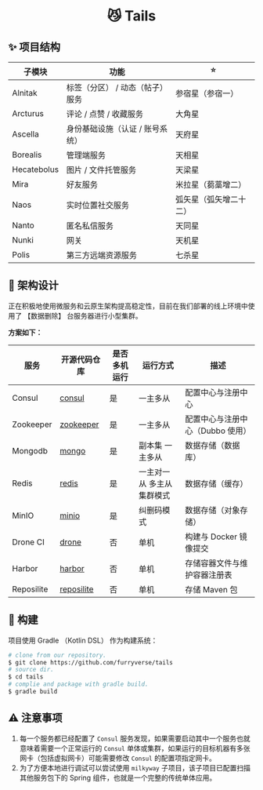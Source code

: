 <h1 align="center">😼 Tails</h1>

## ✨ 项目结构

| 子模块         | 功能                | ⭐           |
|-------------|-------------------|-------------|
| Alnitak     | 标签（分区） / 动态（帖子）服务 | 参宿星（参宿一）    |
| Arcturus    | 评论 / 点赞 / 收藏服务    | 大角星         |
| Ascella     | 身份基础设施（认证 / 账号系统） | 天府星         |
| Borealis    | 管理端服务             | 天相星         |
| Hecatebolus | 图片 / 文件托管服务       | 天梁星         |
| Mira        | 好友服务              | 米拉星（蒭藁增二）   |
| Naos        | 实时位置社交服务          | 弧矢星（弧矢增二十二） |
| Nanto       | 匿名私信服务            | 天同星         |
| Nunki       | 网关                | 天机星         |
| Polis       | 第三方远端资源服务         | 七杀星         |

## 🔨 架构设计

正在积极地使用微服务和云原生架构提高稳定性，目前在我们部署的线上环境中使用了 【数据删除】 台服务器进行小型集群。

**方案如下：**

| 服务         | 开源代码仓库                                               | 是否多机运行 | 运行方式          | 描述                  |
|------------|------------------------------------------------------|--------|---------------|---------------------|
| Consul     | [consul](https://github.com/hashicorp/consul)        | 是      | 一主多从          | 配置中心与注册中心           |
| Zookeeper  | [zookeeper](https://github.com/apache/zookeeper)     | 是      | 一主多从          | 配置中心与注册中心（Dubbo 使用） |
| Mongodb    | [mongo](https://github.com/mongodb/mongo)            | 是      | 副本集 一主多从      | 数据存储（数据库）           |
| Redis      | [redis](https://github.com/redis/redis)              | 是      | 一主对一从 多主从集群模式 | 数据存储（缓存）            |
| MinIO      | [minio](https://github.com/minio/minio)              | 是      | 纠删码模式         | 数据存储（对象存储）          |
| Drone CI   | [drone](https://github.com/harness/drone)            | 否      | 单机            | 构建与 Docker 镜像提交     |
| Harbor     | [harbor](https://github.com/goharbor/harbor)         | 否      | 单机            | 存储容器文件与维护容器注册表      |
| Reposilite | [reposilite](https://github.com/dzikoysk/reposilite) | 否      | 单机            | 存储 Maven 包          |

## 🚀 构建

项目使用 Gradle （Kotlin DSL） 作为构建系统：

```bash
# clone from our repository.
$ git clone https://github.com/furryverse/tails
# source dir.
$ cd tails
# complie and package with gradle build.
$ gradle build
```

## ⚠ 注意事项

1. 每一个服务都已经配置了 `Consul` 服务发现，如果需要启动其中一个服务也就意味着需要一个正常运行的 `Consul`
   单体或集群，如果运行的目标机器有多张网卡（包括虚拟网卡）可能需要修改 `Consul` 的配置项指定网卡。
2. 为了方便本地进行调试可以尝试使用 `milkyway` 子项目，该子项目已配置扫描其他服务包下的 Spring 组件，也就是一个完整的传统单体应用。